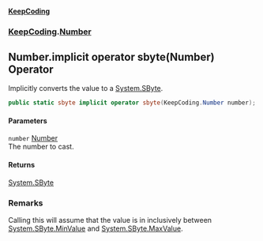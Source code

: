 #### [KeepCoding](index.md 'index')
### [KeepCoding](KeepCoding.md 'KeepCoding').[Number](Number.md 'KeepCoding.Number')
## Number.implicit operator sbyte(Number) Operator
Implicitly converts the value to a [System.SByte](https://docs.microsoft.com/en-us/dotnet/api/System.SByte 'System.SByte').  
```csharp
public static sbyte implicit operator sbyte(KeepCoding.Number number);
```
#### Parameters
<a name='KeepCoding_Number_op_Implicitsbyte(KeepCoding_Number)_number'></a>
`number` [Number](Number.md 'KeepCoding.Number')  
The number to cast.
  
#### Returns
[System.SByte](https://docs.microsoft.com/en-us/dotnet/api/System.SByte 'System.SByte')  
### Remarks
Calling this will assume that the value is in inclusively between [System.SByte.MinValue](https://docs.microsoft.com/en-us/dotnet/api/System.SByte.MinValue 'System.SByte.MinValue') and [System.SByte.MaxValue](https://docs.microsoft.com/en-us/dotnet/api/System.SByte.MaxValue 'System.SByte.MaxValue').  
